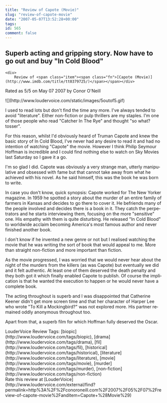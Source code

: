 ```yaml
---
title: "Review of Capote (Movie)"
slug: "review-of-capote-movie"
date: "2007-05-07T13:52:28+00:00"
tags:
id: 565
comment: false
---
```


<div lang="en" class="hreview">

## Superb acting and gripping story. Now have to go out and buy "In Cold Blood"

    <div>
        Review of <span class="item"><span class="fn">[Capote (Movie)](http://www.imdb.com/title/tt0379725/)</span></span></div>
Rated as <span class="rating">5</span>/5 on <span class="dtreviewed">May 07 2007</span> by <span class="reviewer vcard"><span class="fn">Conor O'Neill</span></span>
<div><span class="stars" title="5">![](http://www.loudervoice.com/static/images/5outof5.gif)</span></div>
    <div class="description">

I used to read lots but don't find the time any more. I've always tended to avoid "literature". Either non-fiction or pulp thrillers are my staples. I'm one of those people who read "Catcher In The Rye" and thought "so what? tosser".

For this reason, whilst I'd obviously heard of Truman Capote and knew the basic story of In Cold Blood, I've never had any desire to read it and had no intention of watching "Capote" the movie. However I think Philip Seymour Hoffman is incredible and I could find nothing else to watch on Sky Movies last Saturday so I gave it a go.

I'm so glad I did. Capote was obviously a very strange man, utterly manipulative and obsessed with fame but that cannot take away from what he achieved with his novel. As he said himself, this was the book he was born to write. 

In case you don't know, quick synopsis: Capote worked for The New Yorker magazine. In 1959 he spotted a story about the murder of an entire family of farmers in Kansas and decides to go there to cover it. He befriends many of the people involved and decides there is a book in it. They catch the perpetrators and he starts interviewing them, focusing on the more "sensitive" one. His empathy with them is quite disturbing. He released "In Cold Blood" to worldwide acclaim becoming America's most famous author and never finished another book.    

I don't know if he invented a new genre or not but I realised watching the movie that he was writing the sort of book that would appeal to me. More than straight non-fiction and more important than fiction.

As the movie progressed, I was worried that we would never hear about the night of the murders from the killers (as was Capote) but eventually we did and it felt authentic. At least one of them deserved the death penalty and they both got it which finally enabled Capote to publish. Of course the implication is that he wanted the execution to happen or he would never have a complete book.

The acting throughout is superb and I was disappointed that Catherine Keener didn't get more screen time and that her character of Harper Lee who wrote "To Kill a Mockingbird?" was not explored more. His partner remained oddly anonymous throughout too.

Apart from that, a superb film for which Hoffman fully deserved the Oscar. 
</div>
    <div class="review_tags">LouderVoice Review Tags: [biopic](http://www.loudervoice.com/tags/biopic), [drama](http://www.loudervoice.com/tags/drama), [fil](http://www.loudervoice.com/tags/fil), [historical](http://www.loudervoice.com/tags/historical), [literature](http://www.loudervoice.com/tags/literature), [movie](http://www.loudervoice.com/tags/movie), [murder](http://www.loudervoice.com/tags/murder), [non-fiction](http://www.loudervoice.com/tags/non-fiction)</div>
    <div class="rate">Rate this review at [LouderVoice](http://www.loudervoice.com/external/find?permalink=http%3A%2F%2Fconoroneill.com%2F2007%2F05%2F07%2Freview-of-capote-movie%2Fanditem=Capote+%28Movie%29)</div>
</div>
